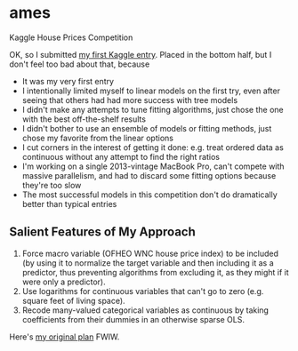 # ames
Kaggle House Prices Competition

OK, so I submitted [my first Kaggle entry](https://www.kaggle.com/aharless).  Placed in the bottom half, but I don't feel too bad about that, because
- It was my very first entry
- I intentionally limited myself to linear models on the first try, even after seeing that others had had more success with tree models
- I didn't make any attempts to tune fitting algorithms, just chose the one with the best off-the-shelf results
- I didn't bother to use an ensemble of models or fitting methods, just chose my favorite from the linear options
- I cut corners in the interest of getting it done: e.g. treat ordered data as continuous without any attempt to find the right ratios
- I'm working on a single 2013-vintage MacBook Pro, can't compete with massive parallelism, and had to discard some fitting options because they're too slow
- The most successful models in this competition don't do dramatically better than typical entries

## Salient Features of My Approach
1. Force macro variable (OFHEO WNC house price index) to be included (by using it to normalize the target variable and then including it as a predictor, thus preventing algorithms from excluding it, as they might if it were only a predictor).
2. Use logarithms for continuous variables that can't go to zero (e.g. square feet of living space).
3. Recode many-valued categorical variables as continuous by taking coefficients from their dummies in an otherwise sparse OLS.

Here's [my original plan](plan.md) FWIW.
